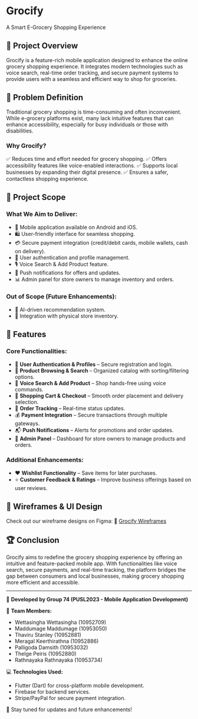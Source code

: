 # Grocify
A Smart E-Grocery Shopping Experience

## 📌 Project Overview
Grocify is a feature-rich mobile application designed to enhance the online grocery shopping experience. It integrates modern technologies such as voice search, real-time order tracking, and secure payment systems to provide users with a seamless and efficient way to shop for groceries.

## 🚀 Problem Definition
Traditional grocery shopping is time-consuming and often inconvenient. While e-grocery platforms exist, many lack intuitive features that can enhance accessibility, especially for busy individuals or those with disabilities.

### Why Grocify?
✅ Reduces time and effort needed for grocery shopping.
✅ Offers accessibility features like voice-enabled interactions.
✅ Supports local businesses by expanding their digital presence.
✅ Ensures a safer, contactless shopping experience.

## 📌 Project Scope
### What We Aim to Deliver:
- 📱 Mobile application available on Android and iOS.
- 🛍️ User-friendly interface for seamless shopping.
- 💳 Secure payment integration (credit/debit cards, mobile wallets, cash on delivery).
- 🔑 User authentication and profile management.
- 🎙️ Voice Search & Add Product feature.
- 📢 Push notifications for offers and updates.
- 📊 Admin panel for store owners to manage inventory and orders.

### Out of Scope (Future Enhancements):
- 🤖 AI-driven recommendation system.
- 🏪 Integration with physical store inventory.

## 🌟 Features
### Core Functionalities:
- 🔐 **User Authentication & Profiles** – Secure registration and login.
- 🔎 **Product Browsing & Search** – Organized catalog with sorting/filtering options.
- 🎤 **Voice Search & Add Product** – Shop hands-free using voice commands.
- 🛒 **Shopping Cart & Checkout** – Smooth order placement and delivery selection.
- 🚚 **Order Tracking** – Real-time status updates.
- 💰 **Payment Integration** – Secure transactions through multiple gateways.
- 📬 **Push Notifications** – Alerts for promotions and order updates.
- 🏪 **Admin Panel** – Dashboard for store owners to manage products and orders.

### Additional Enhancements:
- ❤️ **Wishlist Functionality** – Save items for later purchases.
- ⭐ **Customer Feedback & Ratings** – Improve business offerings based on user reviews.

## 📐 Wireframes & UI Design
Check out our wireframe designs on Figma:
🔗 [Grocify Wireframes](https://www.figma.com/design/mqkDevVRffh8Ve3iq4uKgK/Grocify?m=auto&t=11LGMHyRbrLAx7zd-1)

## 🏆 Conclusion
Grocify aims to redefine the grocery shopping experience by offering an intuitive and feature-packed mobile app. With functionalities like voice search, secure payments, and real-time tracking, the platform bridges the gap between consumers and local businesses, making grocery shopping more efficient and accessible.

---

📌 **Developed by Group 74 (PUSL2023 - Mobile Application Development)**

👥 **Team Members:**
- Wettasingha Wettasingha (10952709)
- Maddumage Maddumage (10953050)
- Thaviru Stanley (10952881)
- Meragal Keerthirathna (10952886)
- Palligoda Damsith (10953032)
- Thelge Peiris (10952880)
- Rathnayaka Rathnayaka (10953734)

💻 **Technologies Used:**
- Flutter (Dart) for cross-platform mobile development.
- Firebase for backend services.
- Stripe/PayPal for secure payment integration.



📢 Stay tuned for updates and future enhancements!
